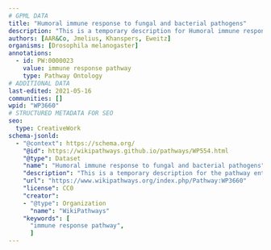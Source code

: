```yaml
---
# GPML DATA
title: "Humoral immune response to fungal and bacterial pathogens"
description: "This is a temporary description for Humoral immune response to fungal and bacterial pathogens"
authors: [AAR&Co, Jmelius, Khanspers, Eweitz]
organisms: [Drosophila melanogaster]
annotations:
  - id: PW:0000023
    value: immune response pathway
    type: Pathway Ontology
# ADDITIONAL DATA
last-edited: 2021-05-16
communities: []
wpid: "WP3660"
# STRUCTURED METADATA FOR SEO
seo:
  type: CreativeWork
schema-jsonld:
  - "@context": https://schema.org/
    "@id": https://wikipathways.github.io/pathways/WP554.html
    "@type": Dataset
    "name": "Humoral immune response to fungal and bacterial pathogens"
    "description": "This is a temporary description for the pathway entitled: Humoral immune response to fungal and bacterial pathogens"
    "url": "https://www.wikipathways.org/index.php/Pathway:WP3660"
    "license": CC0
    "creator":
    - "@type": Organization
      "name": "WikiPathways"
    "keywords": [
      "immune response pathway",
      ]
---
```

